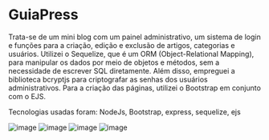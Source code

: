 <h1>GuiaPress</h1>

Trata-se de um mini blog com um painel administrativo, um sistema de login e funções para a criação, edição e exclusão de artigos, categorias e usuários. Utilizei o Sequelize, que é um ORM (Object-Relational Mapping), para manipular os dados por meio de objetos e métodos, sem a necessidade de escrever SQL diretamente. Além disso, empreguei a biblioteca bcryptjs para criptografar as senhas dos usuários administrativos. Para a criação das páginas, utilizei o Bootstrap em conjunto com o EJS.

Tecnologias usadas foram: NodeJs,  Bootstrap, express, sequelize, ejs


![image](https://github.com/ferrariflaviaa/GuiaPress/assets/88516203/0785edbd-3d88-48e8-adbb-abc70c50ef27)
![image](https://github.com/ferrariflaviaa/GuiaPress/assets/88516203/f9b224ab-7f7c-4093-bbc1-f2cd16f1c437)
![image](https://github.com/ferrariflaviaa/GuiaPress/assets/88516203/4a8455a6-6ab7-4b68-a66b-f6f83dbbf680)
![image](https://github.com/ferrariflaviaa/GuiaPress/assets/88516203/852f6411-18da-4c10-8c3d-10f66dcbfeff)

